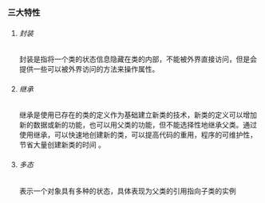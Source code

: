 ### 三大特性

1. ###### 封装

   封装是指将一个类的状态信息隐藏在类的内部，不能被外界直接访问，但是会提供一些可以被外界访问的方法来操作属性。

2. ###### 继承

   继承是使用已存在的类的定义作为基础建立新类的技术，新类的定义可以增加新的数据或新的功能，也可以用父类的功能，但不能选择性地继承父类。通过使用继承，可以快速地创建新的类，可以提高代码的重用，程序的可维护性，节省大量创建新类的时间 。

3. ###### 多态

   表示一个对象具有多种的状态，具体表现为父类的引用指向子类的实例